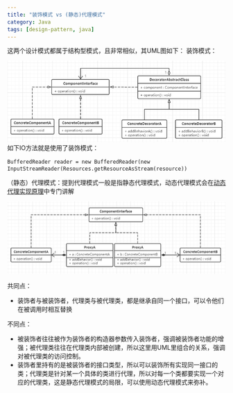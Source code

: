 ```yaml
---
title: "装饰模式 vs (静态)代理模式"
category: Java
tags: [design-pattern, java]
---
```

这两个设计模式都属于结构型模式，且非常相似，其UML图如下：
装饰模式：

![decorative_pattern_uml](https://raw.githubusercontent.com/Leon-WTF/leon-wtf.github.io/master/img/decorative_pattern_uml.png)
如下IO方法就是使用了装饰模式：
```
BufferedReader reader = new BufferedReader(new InputStreamReader(Resources.getResourceAsStream(resource))
```
（静态）代理模式：提到代理模式一般是指静态代理模式，动态代理模式会在[动态代理实现原理](https://segmentfault.com/a/1190000019355525)中专门讲解

![static_proxy_pattern_uml](https://raw.githubusercontent.com/Leon-WTF/leon-wtf.github.io/master/img/static_proxy_pattern_uml.png)

共同点：
- 装饰者与被装饰者，代理类与被代理类，都是继承自同一个接口，可以令他们在被调用时相互替换

不同点：
- 被装饰者往往被作为装饰者的构造器参数传入装饰者，强调被装饰者功能的增强；被代理类往往在代理类内部被创建，所以这里用UML里组合的关系，强调对被代理类的访问控制。
- 装饰者里持有的是被装饰者的接口类型，所以可以装饰所有实现同一接口的类；代理类是针对某一个具体的类进行代理，所以对每一个类都要实现一个对应的代理类，这是静态代理模式的局限，可以使用动态代理模式来弥补。